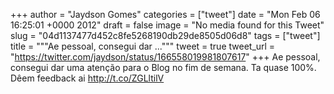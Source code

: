 
+++
author = "Jaydson Gomes"
categories = ["tweet"]
date = "Mon Feb 06 16:25:01 +0000 2012"
draft = false
image = "No media found for this Tweet"
slug = "04d1137477d452c8fe5268190db29de8505d06d8"
tags = ["tweet"]
title = """Ae pessoal, consegui dar ..."""
tweet = true
tweet_url = "https://twitter.com/jaydson/status/166558019981807617"
+++
Ae pessoal, consegui dar uma atenção para o Blog no fim de semana. Ta quase 100%. Dêem feedback ai http://t.co/ZGLltilV
